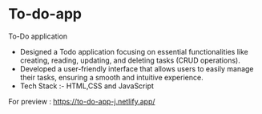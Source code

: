 # To-do-app
To-Do application
- Designed a Todo application focusing on essential functionalities like creating, reading, updating, and deleting tasks (CRUD operations).
- Developed a user-friendly interface that allows users to easily manage their tasks, ensuring a smooth and intuitive experience.
- Tech Stack :- HTML,CSS and JavaScript

For preview :
https://to-do-app-j.netlify.app/

